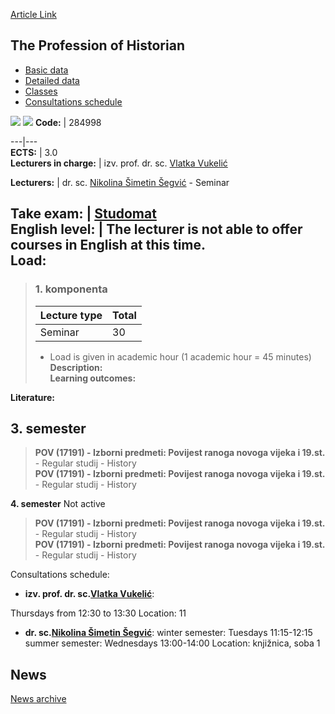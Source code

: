 [Article Link](https://www.fhs.hr/en/course/tpoh)

## The Profession of Historian
  * [Basic data](https://www.fhs.hr/en/course/tpoh#v1id-523842_313519_1_0 "Basic data")
  * [Detailed data](https://www.fhs.hr/en/course/tpoh#v1id-523842_313519_1_1 "Detailed data")
  * [Classes](https://www.fhs.hr/en/course/tpoh#v1id-523842_313519_1_2 "Classes")
  * [Consultations schedule](https://www.fhs.hr/en/course/tpoh#v1id-523842_313519_1_3 "Consultations schedule")


[![](https://www.fhs.hr/img/flags/gif/hr.gif)](https://www.fhs.hr/predmet/zanpov) [![](https://www.fhs.hr/img/flags/gif/gb.gif)](https://www.fhs.hr/en/course/tpoh)
**Code:** |  284998  
  
---|---  
**ECTS:** |  3.0   
**Lecturers in charge:** |  izv. prof. dr. sc. [Vlatka Vukelić](https://www.fhs.hr/staff/vlatka.vukelic)   
  
**Lecturers:** |  dr. sc. [Nikolina Šimetin Šegvić](https://www.fhs.hr/djelatnik/nikolina.simetin_segvic) - Seminar  
  
**Take exam:** |  [Studomat](http://www.isvu.hr/studomat)  
**English level:** |  The lecturer is not able to offer courses in English at this time.   
**Load:**  
---  
> ### 1. komponenta
> | Lecture type | Total  
> ---|---  
> Seminar | 30  
> * Load is given in academic hour (1 academic hour = 45 minutes)   
**Description:**  
> **Learning outcomes:**  

  
**Literature:**  

  
**3. semester**  
---  
> **POV (17191) - Izborni predmeti: Povijest ranoga novoga vijeka i 19.st.** - Regular studij - History  
>  **POV (17191) - Izborni predmeti: Povijest ranoga novoga vijeka i 19.st.** - Regular studij - History  
>   
  
**4. semester** Not active  
> **POV (17191) - Izborni predmeti: Povijest ranoga novoga vijeka i 19.st.** - Regular studij - History  
>  **POV (17191) - Izborni predmeti: Povijest ranoga novoga vijeka i 19.st.** - Regular studij - History  
>   
Consultations schedule: 
  * **izv. prof. dr. sc.[Vlatka Vukelić](https://www.fhs.hr/staff/vlatka.vukelic)**: 
  
Thursdays from 12:30 to 13:30
Location: 11 
  * **dr. sc.[Nikolina Šimetin Šegvić](https://www.fhs.hr/djelatnik/nikolina.simetin_segvic)**: 
winter semester: Tuesdays 11:15-12:15
summer semester: Wednesdays 13:00-14:00
Location: knjižnica, soba 1 


## News
[News archive](https://www.fhs.hr/en/course/tpoh?@=21tv2#news_132823 "News archive")
